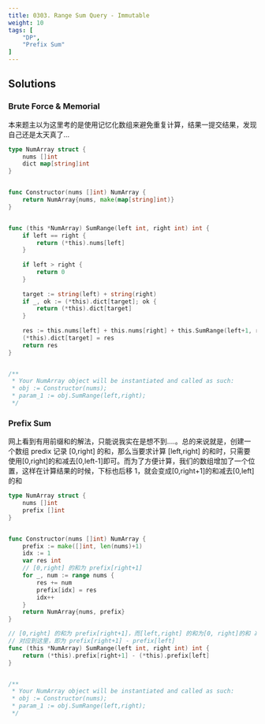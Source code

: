 ```yaml
---
title: 0303. Range Sum Query - Immutable
weight: 10
tags: [
	"DP",
	"Prefix Sum"
]
---
```

## Solutions

### Brute Force & Memorial
本来题主以为这里考的是使用记忆化数组来避免重复计算，结果一提交结果，发现自己还是太天真了...
```go
type NumArray struct {
    nums []int
    dict map[string]int
}


func Constructor(nums []int) NumArray {
    return NumArray{nums, make(map[string]int)}
}


func (this *NumArray) SumRange(left int, right int) int {
    if left == right {
        return (*this).nums[left]
    }
    
    if left > right {
        return 0
    }
    
    target := string(left) + string(right)
    if _, ok := (*this).dict[target]; ok {
        return (*this).dict[target]
    }
    
    res := this.nums[left] + this.nums[right] + this.SumRange(left+1, right-1)
    (*this).dict[target] = res
    return res
}


/**
 * Your NumArray object will be instantiated and called as such:
 * obj := Constructor(nums);
 * param_1 := obj.SumRange(left,right);
 */
 ```

### Prefix Sum
网上看到有用前缀和的解法，只能说我实在是想不到....。总的来说就是，创建一个数组 predix 记录 [0,right] 的和，那么当要求计算 [left,right] 的和时，只需要使用[0,right]的和减去[0,left-1]即可。而为了方便计算，我们的数组增加了一个位置，这样在计算结果的时候，下标也后移 1，就会变成[0,right+1]的和减去[0,left] 的和
```go
type NumArray struct {
    nums []int
    prefix []int
}


func Constructor(nums []int) NumArray {
    prefix := make([]int, len(nums)+1)
    idx := 1
    var res int
    // [0,right] 的和为 prefix[right+1]
    for _, num := range nums {
        res += num
        prefix[idx] = res
        idx++
    } 
    return NumArray{nums, prefix}
}

// [0,right] 的和为 prefix[right+1]，而[left,right] 的和为[0, right]的和 减去 [0,left-1] 的和，
// 对应到这里，即为 prefix[right+1] - prefix[left]
func (this *NumArray) SumRange(left int, right int) int {
    return (*this).prefix[right+1] - (*this).prefix[left]
}


/**
 * Your NumArray object will be instantiated and called as such:
 * obj := Constructor(nums);
 * param_1 := obj.SumRange(left,right);
 */
 ```
